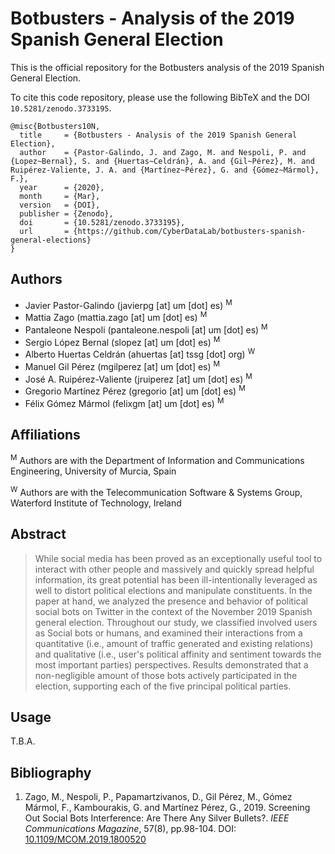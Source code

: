 # Botbusters - Analysis of the 2019 Spanish General Election

This is the official repository for the Botbusters analysis of the 2019 Spanish General Election. 

To cite this code repository, please use the following BibTeX and the DOI `10.5281/zenodo.3733195`.
```
@misc{Botbusters10N, 
  title     = {Botbusters - Analysis of the 2019 Spanish General Election},
  author    = {Pastor-Galindo, J. and Zago, M. and Nespoli, P. and {Lopez~Bernal}, S. and {Huertas~Celdrán}, A. and {Gil~Pérez}, M. and Ruipérez-Valiente, J. A. and {Martínez~Pérez}, G. and {Gómez~Mármol}, F.}, 
  year      = {2020}, 
  month     = {Mar}, 
  version   = {DOI},
  publisher = {Zenodo},
  doi       = {10.5281/zenodo.3733195},
  url       = {https://github.com/CyberDataLab/botbusters-spanish-general-elections}
} 
```

## Authors
- Javier Pastor-Galindo (javierpg [at] um [dot] es) <sup>M</sup>
- Mattia Zago (mattia.zago [at] um [dot] es) <sup>M</sup>
- Pantaleone Nespoli (pantaleone.nespoli [at] um [dot] es) <sup>M</sup>
- Sergio López Bernal (slopez [at] um [dot] es) <sup>M</sup>
- Alberto Huertas Celdrán (ahuertas [at] tssg [dot] org) <sup>W</sup>
- Manuel Gil Pérez (mgilperez [at] um [dot] es) <sup>M</sup>
- José A. Ruipérez-Valiente (jruiperez [at] um [dot] es) <sup>M</sup>
- Gregorio Martínez Pérez (gregorio [at] um [dot] es) <sup>M</sup>
- Félix Gómez Mármol (felixgm [at] um [dot] es) <sup>M</sup>

## Affiliations
 <sup>M</sup> Authors are with the Department of Information and Communications Engineering, University of Murcia, Spain
 
 <sup>W</sup> Authors are with the Telecommunication Software & Systems Group, Waterford Institute of Technology, Ireland

## Abstract
>While social media has been proved as an exceptionally useful tool to interact with other people and massively and quickly spread helpful information, its great potential has been ill-intentionally leveraged as well to distort political elections and manipulate constituents. In the paper at hand, we analyzed the presence and behavior of political social bots on Twitter in the context of the November 2019 Spanish general election. Throughout our study, we classified involved users as Social bots or humans, and examined their interactions from a quantitative (i.e., amount of traffic generated and existing relations) and qualitative (i.e., user's political affinity and sentiment towards the most important parties) perspectives. Results demonstrated that a non-negligible amount of those bots actively participated in the election, supporting each of the five principal political parties.

## Usage
T.B.A.

## Bibliography
1. Zago, M., Nespoli, P., Papamartzivanos, D., Gil Pérez, M., Gómez Mármol, F., Kambourakis, G. and Martínez Pérez, G., 2019. Screening Out Social Bots Interference: Are There Any Silver Bullets?. _IEEE Communications Magazine_, 57(8), pp.98-104. DOI: [10.1109/MCOM.2019.1800520](https://doi.org/10.1109/MCOM.2019.1800520)
